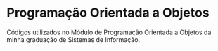# Programação Orientada a Objetos

Códigos utilizados no Módulo de Programação Orientada a Objetos da minha graduação de Sistemas de Informação.
